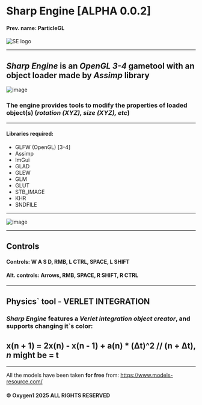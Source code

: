 # Sharp Engine [ALPHA 0.0.2]
#### Prev. name: ParticleGL

![SE logo](https://github.com/user-attachments/assets/af8632f7-37c6-4222-893e-dbc644a85c29)


________________________________________________________________________________________________________________________________________________________________________________________________
## ***Sharp Engine*** is an *OpenGL 3-4* gametool with an object loader made by *Assimp* library 

![image](https://github.com/user-attachments/assets/e9a7f600-a4a6-492e-8caf-46b68649d966)


### The engine provides tools to modify the properties of loaded object(s) (*rotation (XYZ), size (XYZ), etc*)
________________________________________________________________________________________________________________________________________________________________________________________________

#### Libraries required:
+ GLFW (OpenGL) [3-4]
+ Assimp
+ ImGui
+ GLAD
+ GLEW
+ GLM
+ GLUT
+ STB_IMAGE
+ KHR
+ SNDFILE
________________________________________________________________________________________________________________________________________________________________________________________________

![image](https://github.com/user-attachments/assets/ed104acf-eca1-4a64-b5c6-77ccad72a207)




________________________________________________________________________________________________________________________________________________________________________________________________
## Controls
#### Controls: W A S D, RMB, L CTRL, SPACE, L SHIFT
#### Alt. controls: Arrows, RMB, SPACE, R SHIFT, R CTRL



________________________________________________________________________________________________________________________________________________________________________________________________
## Physics` tool - VERLET INTEGRATION
### ***Sharp Engine*** features a ***Verlet integration*** *object creator*, and supports changing it`s color:

## x(n + 1) = 2x(n) - x(n - 1) + a(n) * (Δt)^2             // (n + Δt), *n* might be = t
________________________________________________________________________________________________________________________________________________________________________________________________





All the models have been taken **for free** from: https://www.models-resource.com/

#### © Oxygen1 2025 ALL RIGHTS RESERVED
